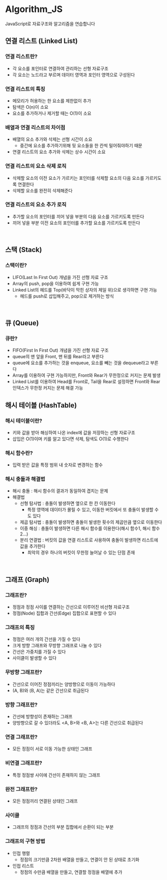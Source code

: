 # Algorithm_JS

JavaScript로 자료구조와 알고리즘을 연습합니다

## 연결 리스트 (Linked List)

### 연결 리스트란?

- 각 요소를 포인터로 연결하여 관리하는 선형 자료구조
- 각 요소는 노드라고 부르며 데이터 영역과 포인터 영역으로 구성된다

### 연결 리스트의 특징

- 메모리가 허용하는 한 요소를 제한없이 추가
- 탐색은 O(n)이 소요
- 요소를 추가하거나 제거할 때는 O(1)이 소요

### 배열과 연결 리스트의 차이점

- 배열의 요소 추가와 삭제는 선형 시간이 소요
  - 중간에 요소를 추가하기위해 뒷 요소들을 한 칸씩 밀어줘야하기 때문
- 연결 리스트의 요소 추가와 삭제는 상수 시간이 소요

### 연결 리스트의 요소 삭제 로직

- 삭제할 요소의 이전 요소가 가르키는 포인터를 삭제할 요소의 다음 요소를 가르키도록 연결한다
- 삭제할 요소를 완전히 삭제해준다

### 연결 리스트의 요소 추가 로직

- 추가할 요소의 포인터를 끼어 넣을 부분의 다음 요소를 가르키도록 만든다
- 끼어 넣을 부분 이전 요소의 포인터를 추가할 요소를 가르키도록 만든다

</br>

## 스택 (Stack)

### 스택이란?

- LIFO(Last In First Out) 개념을 가진 선형 자료 구조
- Array의 push, pop을 이용하여 쉽게 구현 가능
- Linked List의 헤드를 Top(바닥이 막힌 상자의 제일 위)으로 생각하면 구현 가능
  - 헤드를 push로 삽입해주고, pop으로 제거하는 방식

</br>

## 큐 (Queue)

### 큐란?

- FIFO(First In First Out) 개념을 가진 선형 자료 구조
- queue의 맨 앞을 Front, 맨 뒤를 Rear라고 부른다
- queue에 요소를 추가하는 것을 enqueue, 요소를 빼는 것을 dequeue라고 부른다
- Array를 이용하여 구현 가능하지만, Front와 Rear가 무한정으로 커지는 문제 발생
- Linked List를 이용하여 Head를 Front로, Tail을 Rear로 설정하면 Front와 Rear 인덱스가 무한정 커지는 문제 해결 가능

## 해시 테이블 (HashTable)

### 해시 테이블이란?

- 키와 값을 받아 해싱하여 나온 index에 값을 저장하는 선형 자료구조
- 삽입은 O(1)이며 키를 알고 있다면 삭제, 탐색도 O(1)로 수행한다

### 해시 함수란?

- 입력 받은 값을 특정 범위 내 숫자로 변경하는 함수

### 해시 충돌과 해결법

- 해시 충돌 : 해시 함수의 결과가 동일하여 겹치는 문제
- 해결법
  - 선형 탐사법 : 충돌이 발생하면 옆으로 한 칸 이동한다
    - 특정 영역에 데이터가 몰릴 수 있고, 이동한 버킷에서 또 충돌이 발생할 수도 있다
  - 제곱 탐사법 : 충돌이 발생하면 충돌이 발생한 횟수의 제곱만큼 옆으로 이동한다
  - 이중 해싱 : 충돌이 발생하면 다른 해시 함수를 이용한다(해시 함수1, 해시 함수2...)
  - 분리 연결법 : 버킷의 값을 연결 리스트로 사용하여 충돌이 발생하면 리스트에 값을 추가한다
    - 최악의 경우 하나의 버킷이 무한정 늘어날 수 있는 단점 존재

</br>

## 그래프 (Graph)

### 그래프란?

- 정점과 정점 사이를 연결하는 간선으로 이루어진 비선형 자료구조
- 정점(Node) 집합과 간선(Edge) 집합으로 표현할 수 있다

### 그래프의 특징

- 정점은 여러 개의 간선을 가질 수 있다
- 크게 방향 그래프와 무방향 그래프로 나눌 수 있다
- 간선은 가중치를 가질 수 있다
- 사이클이 발생할 수 있다

### 무방향 그래프란?

- 간선으로 이어진 정점끼리는 양방향으로 이동이 가능하다
- (A, B)와 (B, A)는 같은 간선으로 취급된다

### 방향 그래프란?

- 간선에 방향성이 존재하는 그래프
- 양방향으로 갈 수 있더라도 <A, B>와 <B, A>는 다른 간선으로 취급된다

### 연결 그래프란?

- 모든 정점이 서로 이동 가능한 상태인 그래프

### 비연결 그래프란?

- 특정 정점쌍 사이에 간선이 존재하지 않는 그래프

### 완전 그래프란?

- 모든 정점끼리 연결된 상태인 그래프

### 사이클

- 그래프의 정점과 간선의 부분 집합에서 순환이 되는 부분

### 그래프의 구현 방법

- 인접 행렬
  - 정점의 크기만큼 2차원 배열을 만들고, 연결이 안 된 상태로 초기화
- 인접 리스트
  - 정점의 수만큼 배열을 만들고, 연결할 정점을 배열에 추가
